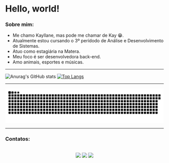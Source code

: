 # Hello, world!

### Sobre mim:

- Me chamo Kayllane, mas pode me  chamar de Kay 😁.
- Atualmente estou cursando o 3º perídodo de Análise e Desenvolvimento de Sistemas.
- Atuo como estagiária na Matera.
- Meu foco é ser desenvolvedora back-end.
- Amo animais, esportes e músicas.

-----------
![Anurag's GitHub stats](https://github-readme-stats.vercel.app/api?username=KayllanePina&show_icons=true&theme=radical)
[![Top Langs](https://github-readme-stats.vercel.app/api/top-langs/?username=KayllanePina&layout=Default&theme=dark)](https://github.com/anuraghazra/github-readme-stats)

-------



  ![Snake animation](https://github.com/KayllanePina/KayllanePina/blob/output/github-contribution-grid-snake.svg)

--------------

### Contatos:
  <div  align="center"> <br>
  <a href="https://www.linkedin.com/in/kayllane-gomes/" target="_blank"><img src="https://img.shields.io/badge/-LinkedIn-%230077B5?style=for-the-badge&logo=linkedin&logoColor=white" target="_blank"></a>
  <a href="https://twitter.com/KayllanePina" target="_blank"><img src="https://img.shields.io/badge/Twitter-1DA1F2?style=for-the-badge&logo=twitter&logoColor=white" target="_blank"></a>
  <a href = "mailto:pinakayllane@gmail.com"><img src="https://img.shields.io/badge/Gmail-D14836?style=for-the-badge&logo=gmail&logoColor=white" target="_blank"></a>
  </div>

